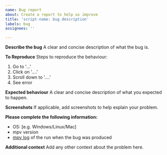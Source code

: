 ```yaml
---
name: Bug report
about: Create a report to help us improve
title: 'script-name: bug description'
labels: bug
assignees: ''

---
```


**Describe the bug**
A clear and concise description of what the bug is.

**To Reproduce**
Steps to reproduce the behaviour:
1. Go to '...'
2. Click on '....'
3. Scroll down to '....'
4. See error

**Expected behaviour**
A clear and concise description of what you expected to happen.

**Screenshots**
If applicable, add screenshots to help explain your problem.

**Please complete the following information:**
 - OS: [e.g. Windows/Linux/Mac]
 - mpv version
- [mpv log](https://mpv.io/manual/master/#options-log-file) of the run when the bug was produced

**Additional context**
Add any other context about the problem here.
